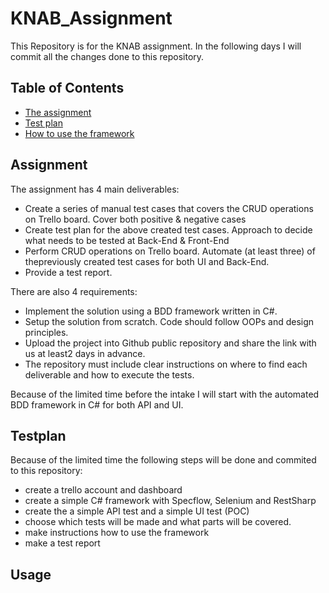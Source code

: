 # KNAB_Assignment
This Repository is for the KNAB assignment.
In the following days I will commit all the changes done to this repository.

## Table of Contents
- [The assignment](#Assignment)
- [Test plan](#Testplan)
- [How to use the framework](#Usage)

## Assignment
The assignment has 4 main deliverables:
-   Create a series of manual test cases that covers the CRUD operations on Trello board. Cover both positive & negative cases
-   Create test plan for the above created test cases. Approach to decide what needs to be tested at Back-End & Front-End
-   Perform CRUD operations on Trello board. Automate (at least three) of thepreviously created test cases for both UI and Back-End.
-   Provide a test report.

There are also 4 requirements:
-   Implement the solution using a BDD framework written in C#.
-   Setup the solution from scratch. Code should follow OOPs and design principles.
-   Upload the project into Github public repository and share the link with us at least2 days in advance.
-   The repository must include clear instructions on where to find each deliverable and how to execute the tests.

Because of the limited time before the intake I will start with the automated BDD framework in C# for both API and UI.


## Testplan
Because of the limited time the following steps will be done and commited to this repository:
- create a trello account and dashboard
- create a simple C# framework with Specflow, Selenium and RestSharp
- create the a simple API test and a simple UI test (POC)
- choose which tests will be made and what parts will be covered.
- make instructions how to use the framework
- make a test report

## Usage

